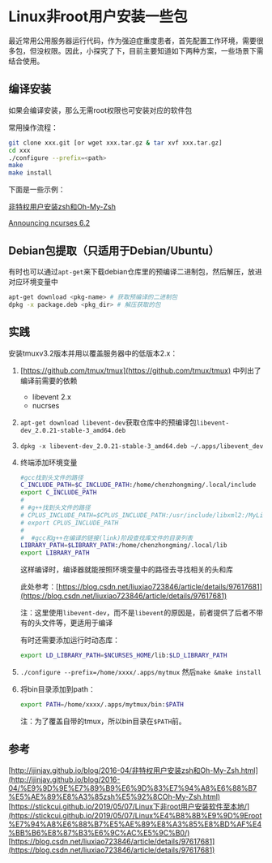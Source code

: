 # Linux非root用户安装一些包

<!--
Tags: 所有用户可食用
category: Linux奇技淫巧
create_date: October 2, 2021 3:52 PM
description: 主要是通过编译安装来装软件包，抄了以前写的帖子
-->

最近常用公用服务器运行代码，作为强迫症重度患者，首先配置工作环境，需要很多包，但没权限。因此，小探究了下，目前主要知道如下两种方案，一些场景下需结合使用。

## 编译安装

如果会编译安装，那么无需root权限也可安装对应的软件包

常用操作流程：

```bash
git clone xxx.git [or wget xxx.tar.gz & tar xvf xxx.tar.gz]
cd xxx
./configure --prefix=<path>
make
make install
```

下面是一些示例：

[非特权用户安装zsh和Oh-My-Zsh](http://ijinjay.github.io/blog/2016-04/%E9%9D%9E%E7%89%B9%E6%9D%83%E7%94%A8%E6%88%B7%E5%AE%89%E8%A3%85zsh%E5%92%8COh-My-Zsh.html)

[Announcing ncurses 6.2](https://invisible-island.net/ncurses/announce.html#h3-documentation)

## Debian包提取（只适用于Debian/Ubuntu）

有时也可以通过`apt-get`来下载debian仓库里的预编译二进制包，然后解压，放进对应环境变量中

```bash
apt-get download <pkg-name> # 获取预编译的二进制包
dpkg -x package.deb <pkg_dir> # 解压获取的包
```

## 实践

安装tmuxv3.2版本并用以覆盖服务器中的低版本2.x：

1. [https://github.com/tmux/tmux](https://github.com/tmux/tmux) 中列出了编译前需要的依赖
    - libevent 2.x
    - nucrses
2. `apt-get download libevent-dev`获取仓库中的预编译包`libevent-dev_2.0.21-stable-3_amd64.deb`
3. `dpkg -x libevent-dev_2.0.21-stable-3_amd64.deb ~/.apps/libevent_dev`
4. 终端添加环境变量
    
    ```bash
    #gcc找到头文件的路径                                                                                               
    C_INCLUDE_PATH=$C_INCLUDE_PATH:/home/chenzhongming/.local/include
    export C_INCLUDE_PATH
    # 
    # #g++找到头文件的路径
    # CPLUS_INCLUDE_PATH=$CPLUS_INCLUDE_PATH:/usr/include/libxml2:/MyLib
    # export CPLUS_INCLUDE_PATH
    #  
    #  #gcc和g++在编译的链接(link)阶段查找库文件的目录列表
    LIBRARY_PATH=$LIBRARY_PATH:/home/chenzhongming/.local/lib
    export LIBRARY_PATH
    ```
    
    这样编译时，编译器就能按照环境变量中的路径去寻找相关的头和库
    
    此处参考：[https://blog.csdn.net/liuxiao723846/article/details/97617681](https://blog.csdn.net/liuxiao723846/article/details/97617681)
    
    注：这里使用`libevent-dev`，而不是`libevent`的原因是，前者提供了后者不带有的头文件等，更适用于编译
    
    有时还需要添加运行时动态库：
    
    ```bash
    export LD_LIBRARY_PATH=$NCURSES_HOME/lib:$LD_LIBRARY_PATH
    ```
    
5. `./configure --prefix=/home/xxxx/.apps/mytmux` 然后`make &make install`
6. 将bin目录添加到path：
    
    ```bash
    export PATH=/home/xxxx/.apps/mytmux/bin:$PATH
    ```
    
    注：为了覆盖自带的tmux，所以bin目录在`$PATH`前。
    

## 参考

[http://ijinjay.github.io/blog/2016-04/非特权用户安装zsh和Oh-My-Zsh.html](http://ijinjay.github.io/blog/2016-04/%E9%9D%9E%E7%89%B9%E6%9D%83%E7%94%A8%E6%88%B7%E5%AE%89%E8%A3%85zsh%E5%92%8COh-My-Zsh.html)  
[https://stickcui.github.io/2019/05/07/Linux下非root用户安装软件至本地/](https://stickcui.github.io/2019/05/07/Linux%E4%B8%8B%E9%9D%9Eroot%E7%94%A8%E6%88%B7%E5%AE%89%E8%A3%85%E8%BD%AF%E4%BB%B6%E8%87%B3%E6%9C%AC%E5%9C%B0/)  
[https://blog.csdn.net/liuxiao723846/article/details/97617681](https://blog.csdn.net/liuxiao723846/article/details/97617681)